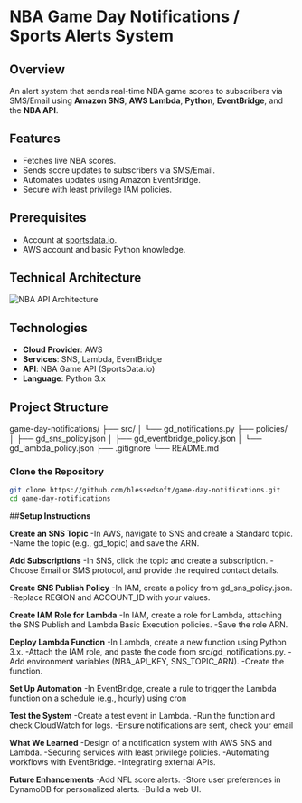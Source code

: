 # NBA Game Day Notifications / Sports Alerts System

## **Overview**
An alert system that sends real-time NBA game scores to subscribers via SMS/Email using **Amazon SNS**, **AWS Lambda**, **Python**, **EventBridge**, and the **NBA API**.

## **Features**
- Fetches live NBA scores.
- Sends score updates to subscribers via SMS/Email.
- Automates updates using Amazon EventBridge.
- Secure with least privilege IAM policies.

## **Prerequisites**
- Account at [sportsdata.io](https://sportsdata.io/).
- AWS account and basic Python knowledge.

## **Technical Architecture**
![NBA API Architecture](https://github.com/user-attachments/assets/5e19635e-0685-4c07-9601-330f7d1231f9)

## **Technologies**
- **Cloud Provider**: AWS
- **Services**: SNS, Lambda, EventBridge
- **API**: NBA Game API (SportsData.io)
- **Language**: Python 3.x

## **Project Structure**

game-day-notifications/
├── src/
│   └── gd_notifications.py
├── policies/
│   ├── gd_sns_policy.json
│   ├── gd_eventbridge_policy.json
│   └── gd_lambda_policy.json
├── .gitignore
└── README.md


### **Clone the Repository**
```bash
git clone https://github.com/blessedsoft/game-day-notifications.git
cd game-day-notifications
```

##**Setup Instructions**

**Create an SNS Topic**
-In AWS, navigate to SNS and create a Standard topic.
-Name the topic (e.g., gd_topic) and save the ARN.

**Add Subscriptions**
-In SNS, click the topic and create a subscription.
-Choose Email or SMS protocol, and provide the required contact details.

**Create SNS Publish Policy**
-In IAM, create a policy from gd_sns_policy.json.
-Replace REGION and ACCOUNT_ID with your values.

**Create IAM Role for Lambda**
-In IAM, create a role for Lambda, attaching the SNS Publish and Lambda Basic Execution policies.
-Save the role ARN.

**Deploy Lambda Function**
-In Lambda, create a new function using Python 3.x.
-Attach the IAM role, and paste the code from src/gd_notifications.py.
-Add environment variables (NBA_API_KEY, SNS_TOPIC_ARN).
-Create the function.

**Set Up Automation**
-In EventBridge, create a rule to trigger the Lambda function on a schedule (e.g., hourly) using cron

**Test the System**
-Create a test event in Lambda.
-Run the function and check CloudWatch for logs.
-Ensure notifications are sent, check your email


**What We Learned**
-Design of a notification system with AWS SNS and Lambda.
-Securing services with least privilege policies.
-Automating workflows with EventBridge.
-Integrating external APIs.

**Future Enhancements**
-Add NFL score alerts.
-Store user preferences in DynamoDB for personalized alerts.
-Build a web UI.





